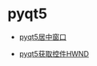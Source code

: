 # pyqt5

* [pyqt5居中窗口](./pyqt5%E5%B1%85%E4%B8%AD%E7%AA%97%E5%8F%A3)

* [pyqt5获取控件HWND](./pyqt5%E8%8E%B7%E5%8F%96%E6%8E%A7%E4%BB%B6HWND)
